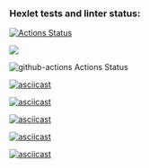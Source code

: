 ### Hexlet tests and linter status:
[![Actions Status](https://github.com/NurlanKhamzin/python-project-lvl1/workflows/hexlet-check/badge.svg)](https://github.com/NurlanKhamzin/python-project-lvl1/actions)

<a href="https://codeclimate.com/github/NurlanKhamzin/python-project-lvl1"><img src="https://api.codeclimate.com/v1/badges/a99a88d28ad37a79dbf6/maintainability" /></a>

![github-actions Actions Status](https://github.com/NurlanKhamzin/python-project-lvl1/actions/workflows/github_actions.yml/badge.svg)

[![asciicast](https://asciinema.org/a/gS6sfvQKwkJzzPQAZGUFIRkAE.svg)](https://asciinema.org/a/gS6sfvQKwkJzzPQAZGUFIRkAE)

[![asciicast](https://asciinema.org/a/wRtjlz5W4pyWVOaccnQuz5wEO.svg)](https://asciinema.org/a/wRtjlz5W4pyWVOaccnQuz5wEO)

[![asciicast](https://asciinema.org/a/uzGG4XoDdLqt7wGLJ04EYWuHz.svg)](https://asciinema.org/a/uzGG4XoDdLqt7wGLJ04EYWuHz)

[![asciicast](https://asciinema.org/a/CMFGVZBIj58gkKvPkvPxdVC3X.svg)](https://asciinema.org/a/CMFGVZBIj58gkKvPkvPxdVC3X)

[![asciicast](https://asciinema.org/a/PEZ04GkGYslM7XplVqYvDF6my.svg)](https://asciinema.org/a/PEZ04GkGYslM7XplVqYvDF6my)
